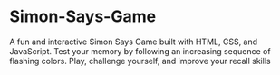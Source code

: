 # Simon-Says-Game
A fun and interactive Simon Says Game built with HTML, CSS, and JavaScript. Test your memory by following an increasing sequence of flashing colors. Play, challenge yourself, and improve your recall skills
